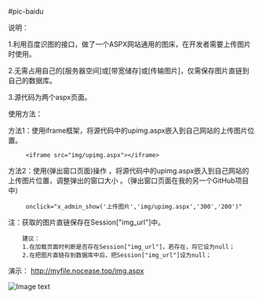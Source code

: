 #pic-baidu


说明：

1.利用百度识图的接口，做了一个ASPX网站通用的图床，在开发者需要上传图片时使用。

2.无需占用自己的[服务器空间]或[带宽储存]或[传输图片]，仅需保存图片直链到自己的数据库。

3.源代码为两个aspx页面。



使用方法：
 
   方法1：使用iframe框架，将源代码中的upimg.aspx嵌入到自己网站的上传图片位置。
 
         <iframe src="img/upimg.aspx"></iframe>
 
   方法2：使用(弹出窗口页面)操作 ，将源代码中的upimg.aspx嵌入到自己网站的上传图片位置，调整弹出的窗口大小 。（弹出窗口页面在我的另一个GitHub项目中）
 
         onclick="x_admin_show('上传图片','img/upimg.aspx','300','200')"
 
 
  注：获取的图片直链保存在Session["img_url"]中。
  
        建议：
        1.在加载页面时判断是否存在Session["img_url"]，若存在，将它设为null；
        2.在把图片直链存到数据库中后，把Session["img_url"]设为null；
        

         
  

演示：
http://myfile.nocease.top/img.aspx

 
 ![Image text](https://image.baidu.com/search/down?tn=download&url=http://a.hiphotos.baidu.com/image/pic/item/b64543a98226cffc0e686912b4014a90f703ead4.jpg)
